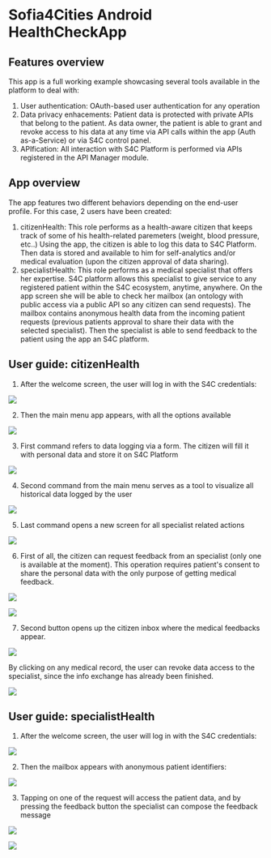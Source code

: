Sofia4Cities Android HealthCheckApp
============================

## Features overview
This app is a full working example showcasing several tools available in the platform to deal with:

1. User authentication: OAuth-based user authentication for any operation
2. Data privacy enhacements: Patient data is protected with private APIs that belong to the patient. As data owner, the patient is able to grant and revoke access to his data at any time via API calls within the app (Auth as-a-Service) or via S4C control panel.
3. APIfication: All interaction with S4C Platform is performed via APIs registered in the API Manager module.

## App overview

The app features two different behaviors depending on the end-user profile. For this case, 2 users have been created:

1. citizenHealth: This role performs as a health-aware citizen that keeps track of some of his health-related paremeters (weight, blood pressure, etc..) Using the app, the citizen is able to log this data to S4C Platform. Then data is stored and available to him for self-analytics and/or medical evaluation (upon the citizen approval of data sharing).
2. specialistHealth: This role performs as a medical specialist that offers her expertise. S4C platform allows this specialist to give service to any registered patient within the S4C ecosystem, anytime, anywhere. On the app screen she will be able to check her mailbox (an ontology with public access via a public API so any citizen can send requests). The mailbox contains anonymous health data from the incoming patient requests (previous patients approval to share their data with the selected specialist). Then the specialist is able to send feedback to the patient using the app an S4C platform.

## User guide: citizenHealth

1. After the welcome screen, the user will log in with the S4C credentials:

![](./Screenshots/image004.png) 

2. Then the main menu app appears, with all the options available

![](./Screenshots/image006.png) 

3. First command refers to data logging via a form. The citizen will fill it with personal data and store it on S4C Platform

![](./Screenshots/image007.png) 

4. Second command from the main menu serves as a tool to visualize all historical data logged by the user

![](./Screenshots/image008.png) 

5. Last command opens a new screen for all specialist related actions

![](./Screenshots/image009.png) 

6. First of all, the citizen can request feedback from an specialist (only one is available at the moment). This operation requires patient's consent to share the personal data with the only purpose of getting medical feedback.

![](./Screenshots/image010.png) 

![](./Screenshots/image011.png) 

7. Second button opens up the citizen inbox where the medical feedbacks appear. 

![](./Screenshots/image012.png) 

By clicking on any medical record, the user can revoke data access to the specialist, since the info exchange has already been finished.

![](./Screenshots/image014.png) 

## User guide: specialistHealth

1. After the welcome screen, the user will log in with the S4C credentials:

![](./Screenshots/image015.png) 

2. Then the mailbox appears with anonymous patient identifiers:

![](./Screenshots/image016.png) 

3. Tapping on one of the request will access the patient data, and by pressing the feedback button the specialist can compose the feedback message

![](./Screenshots/image017.png) 

![](./Screenshots/image018.png) 





